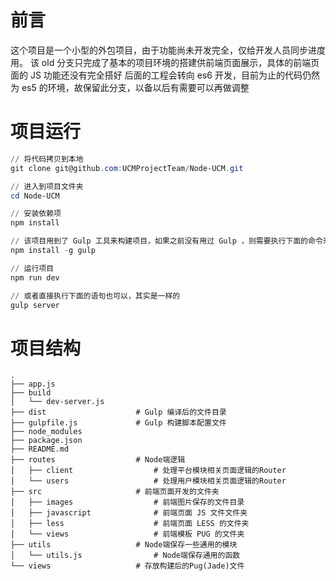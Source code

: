 # 前言
这个项目是一个小型的外包项目，由于功能尚未开发完全，仅给开发人员同步进度用。
该 old 分支只完成了基本的项目环境的搭建供前端页面展示，具体的前端页面的 JS 功能还没有完全搭好
后面的工程会转向 es6 开发，目前为止的代码仍然为 es5 的环境，故保留此分支，以备以后有需要可以再做调整

# 项目运行
```powershell
// 将代码拷贝到本地
git clone git@github.com:UCMProjectTeam/Node-UCM.git

// 进入到项目文件夹
cd Node-UCM

// 安装依赖项
npm install

// 该项目用到了 Gulp 工具来构建项目，如果之前没有用过 Gulp ，则需要执行下面的命令来安装 Gulp，如果安装了则可以跳过
npm install -g gulp

// 运行项目
npm run dev

// 或者直接执行下面的语句也可以，其实是一样的
gulp server
```	

# 项目结构
~~~
.
├── app.js
├── build
│   └── dev-server.js
├── dist                    # Gulp 编译后的文件目录
├── gulpfile.js             # Gulp 构建脚本配置文件
├── node_modules
├── package.json
├── README.md
├── routes                  # Node端逻辑
│   ├── client                  # 处理平台模块相关页面逻辑的Router
│   └── users                   # 处理用户模块相关页面逻辑的Router
├── src                     # 前端页面开发的文件夹
│   ├── images                  # 前端图片保存的文件目录
│   ├── javascript              # 前端页面 JS 文件文件夹
│   ├── less                    # 前端页面 LESS 的文件夹
│   └── views                   # 前端模板 PUG 的文件夹
├── utils                   # Node端保存一些通用的模块
│   └── utils.js                # Node端保存通用的函数
└── views                   # 存放构建后的Pug(Jade)文件
~~~
